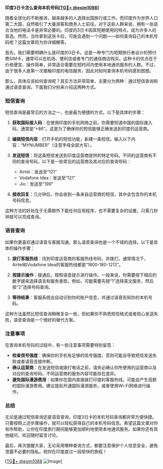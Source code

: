 **印度3日卡怎么查询本机号码[[TG💪+ @esim1088](https://t.me/s/esim1088)]**

随着全球化的不断推进，越来越多的人选择出国旅行或工作。而印度作为世界人口第二大国，自然吸引了大量游客和商务人士前往。对于这些人群来说，拥有一张适合当地的电话卡是非常必要的。印度的3日卡因其短期使用的特点，成为许多人的首选。然而，当你拿到这张卡后，可能会遇到一个问题——如何查询自己的本机号码呢？这篇文章将为你详细解答。

首先，我们需要明确什么是印度的3日卡。这是一种专门为短期旅行者设计的预付费SIM卡，通常可以在机场、便利店或者专门的通信商店购买。这种卡的优点在于价格便宜、操作简单，非常适合需要在短时间内使用本地通讯服务的人群。不过，由于很多人是第一次接触印度的电信服务，因此对如何查询本机号码感到困惑。

那么，具体应该如何查询呢？其实方法非常简单，主要分为两种：通过短信查询和通过语音查询。下面我们分别来介绍这两种方式。

### 短信查询

短信查询是最常见的方法之一，也是最为便捷的方式。以下是具体的步骤：

1. **获取国际接入码**：在使用印度的手机网络之前，你需要知道中国的国际接入码，通常是“+86”。这是为了确保你的短信能够正确发送到印度的运营商。

2. **编辑短信内容**：打开手机的短信功能，新建一条短信。输入以下内容：“MYNUMBER”（注意字母全部大写）。

3. **发送短信**：将这条短信发送到印度运营商提供的特定号码。不同的运营商有不同的查询号码，以下是一些常见的运营商及其对应的查询号码：
   - Airtel：发送至“121”
   - Vodafone Idea：发送至“121”
   - Jio：发送至“199”

4. **接收回复**：几分钟后，你会收到一条来自运营商的短信，其中会包含你的本机号码信息。

这种方法的好处在于无需额外下载任何应用程序，也不需要复杂的设置，只需几秒钟就可以完成查询。

### 语音查询

如果你更喜欢通过语音与客服沟通，那么语音查询也是一个不错的选择。以下是具体的操作步骤：

1. **拨打客服热线**：找到印度运营商的客服热线号码，并拨打。通常情况下，Airtel和Vodafone Idea的客服热线都是“1800-180-1212”。

2. **按提示操作**：接通后，按照语音提示进行操作。一般来说，你需要按下相应的数字键来选择语言和服务类型。例如，可能需要先按“1”选择英文服务，然后按“2”选择号码查询。

3. **等待结果**：客服系统会自动识别你的账户信息，并通过语音告知你的本机号码。

这种方法虽然比短信查询稍微复杂一些，但如果你不熟悉短信格式或者担心发送失败，语音查询是一个很好的替代方案。

### 注意事项

在查询本机号码的过程中，有一些注意事项需要特别留意：

- **检查信号强度**：确保你的手机有足够的信号强度，否则可能会导致短信发送失败或者语音连接中断。
- **确认运营商**：在发送短信或拨打电话之前，请务必确认你所使用的运营商以及对应的查询号码。不同运营商的服务内容可能存在差异。
- **避免国际漫游费用**：如果你在国内直接拨打印度的客服热线，可能会产生高额的国际漫游费用。建议提前开通国际漫游服务，或者使用Wi-Fi网络进行操作。

### 总结

无论是通过短信查询还是语音查询，印度3日卡的本机号码查询都非常方便快捷。只要按照上述步骤操作，就可以轻松获得自己的本机号码信息。希望这篇文章对你有所帮助，让你在印度旅行期间能够更加顺利地使用本地通讯服务。如果你还有其他疑问，欢迎随时留言讨论。

最后，再次提醒大家，无论采用哪种查询方式，都要注意保护个人信息安全，避免泄露不必要的隐私。祝你在印度度过一段愉快的旅程！

[[TG💪+ @esim1088](https://t.me/s/esim1088) ![Image](https://i.postimg.cc/4NQfJmqS/Snipaste-2025-05-13-00-14-12.png)]